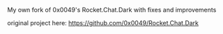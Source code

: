 My own fork of  0x0049's Rocket.Chat.Dark with fixes and improvements

original project here: https://github.com/0x0049/Rocket.Chat.Dark
